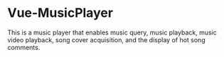 # Vue-MusicPlayer
This is a music player that enables music query, music playback, music video playback, song cover acquisition, and the display of hot song comments.

